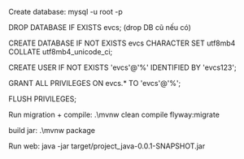 Create database: mysql -u root -p

DROP DATABASE IF EXISTS evcs; (drop DB cũ nếu có)

CREATE DATABASE IF NOT EXISTS evcs CHARACTER SET utf8mb4 COLLATE utf8mb4_unicode_ci;

CREATE USER IF NOT EXISTS 'evcs'@'%' IDENTIFIED BY 'evcs123';

GRANT ALL PRIVILEGES ON evcs.* TO 'evcs'@'%';

FLUSH PRIVILEGES;

Run migration + compile:
.\mvnw clean compile flyway:migrate

build jar:
.\mvnw package

Run web:
java -jar target/project_java-0.0.1-SNAPSHOT.jar
